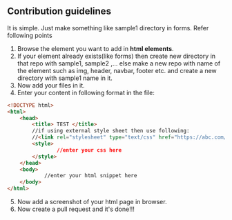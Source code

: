 ## Contribution guidelines
It is simple. Just make something like sample1 directory in forms.
Refer following points 
1. Browse the element you want to add in **html elements**.  
2. If your element already exists(like forms) then create new directory in that repo with sample1, sample2 ,... 
   else make a new repo with name of the element such as img, header, navbar, footer etc. and create a new directory with sample1 name in it.  
3. Now add your files in it.  
4. Enter your content in following format in the file:  
```html  
<!DOCTYPE html>  
<html>  
	<head>  
		<title> TEST </title>  
		//if using external style sheet then use following:  
		//<link rel="stylesheet" type="text/css" href="https://abc.com/style/sample.css">  
		<style>  
    			//enter your css here   
		</style>  
	</head>  
	<body>  
    		//enter your html snippet here   
	</body>  
</html>  
```  
5. Now add a screenshot of your html page in browser.
6. Now create a pull request and it's done!!!
